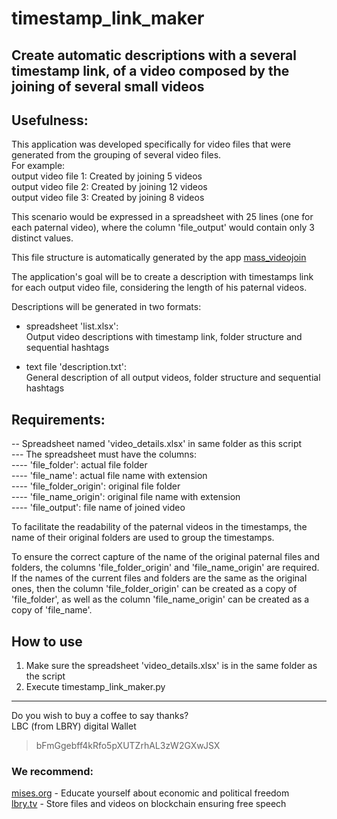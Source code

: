 # timestamp_link_maker
## Create automatic descriptions with a several timestamp link, of a video composed by the joining of several small videos  

## Usefulness:
This application was developed specifically for video files that were generated from the grouping of several video files.  
For example:  
output video file 1: Created by joining 5 videos  
output video file 2: Created by joining 12 videos  
output video file 3: Created by joining 8 videos  

This scenario would be expressed in a spreadsheet with 25 lines (one for each paternal video), where the column 'file_output' would contain only 3 distinct values.

This file structure is automatically generated by the app [mass_videojoin](https://github.com/apenasrr/mass_videojoin)

The application's goal will be to create a description with timestamps link for each output video file, considering the length of his paternal videos.

Descriptions will be generated in two formats:  
* spreadsheet 'list.xlsx':  
Output video descriptions with timestamp link, folder structure and sequential hashtags  

* text file 'description.txt':  
General description of all output videos, folder structure and sequential hashtags  


## Requirements:  
-- Spreadsheet named 'video_details.xlsx' in same folder as this script  
--- The spreadsheet must have the columns:  
---- 'file_folder': actual file folder  
---- 'file_name': actual file name with extension  
---- 'file_folder_origin': original file folder  
---- 'file_name_origin': original file name with extension  
---- 'file_output': file name of joined video  

To facilitate the readability of the paternal videos in the timestamps, the name of their original folders are used to group the timestamps.

To ensure the correct capture of the name of the original paternal files and folders, the columns 'file_folder_origin' and 'file_name_origin' are required.
If the names of the current files and folders are the same as the original ones, then the column 'file_folder_origin' can be created as a copy of 'file_folder', as well as the column 'file_name_origin' can be created as a copy of 'file_name'.


## How to use  
1. Make sure the spreadsheet 'video_details.xlsx' is in the same folder as the script
2. Execute timestamp_link_maker.py  

---
Do you wish to buy a coffee to say thanks?  
LBC (from LBRY) digital Wallet  
> bFmGgebff4kRfo5pXUTZrhAL3zW2GXwJSX  

### We recommend:  
[mises.org](https://mises.org/) - Educate yourself about economic and political freedom  
[lbry.tv](http://lbry.tv/) - Store files and videos on blockchain ensuring free speech  